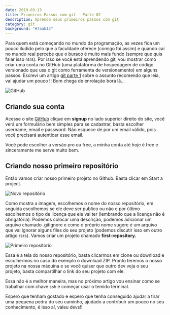 ```yaml
---
date: 2019-03-13
title: Primeiros Passos com git - Parte 02
description: Aprenda seus primeiros passos com git
category: git
background: "#7aab13"
---
```


Para quem está começando no mundo da programação, as vezes fica um pouco iludido pelo que a faculdade oferece (comigo foi assim) e quando caí no mundo real percebe que o buraco é muito mais fundo (sempre que quis falar isso rsrs). Por isso se você está aprendendo git, vou mostrar como criar uma conta no GitHub (uma plataforma de hospedagem de código versionado que usa o git como ferramenta de versionamento) em alguns passos. Escrevi um artigo [git parte 1](https://mayconbalves.com.br/primeiros-passos-com-git-parte01/) sobre o assunto recomendo que leia, vai ajudar um pouco !! Bom chega de enrolação borá lá…

![GitHub](/assets/img/github.jpeg)

## Criando sua conta

Acesse o site [GitHub](https://github.com/) clique em **signup** no lado superior direito do site, você verá um formulário bem simples para se cadastrar, basta escolher username, email e password. Não esquece de por um email válido,
pois você precisará autenticar esse email.

Você pode escolher a versão pro ou free, a minha conta até hoje é free e sinceramente me serve muito bem.

## Criando nosso primeiro repositório

Então vamos criar nosso primeiro projeto no Github. Basta clicar em Start a project.

![Novo repositório](/assets/img/new_repository.png)

Como mostra a imagem, escolhemos o nome do nosso repositório, em seguida escolhemos se ele deve ser publico ou não e por último escolhemos o tipo de licença que ele vai ter (lembrando que a licença não é obrigatória). Podemos colocar uma descrição, podemos adicionar um arquivo chamado .gitignore e como o próprio nome sugere é um arquivo que vai ignorar alguns files do seu projeto (podemos discutir isso em outro artigo rsrs). Vamos criar um projeto chamado **first-repository.**

![Primeiro repositório](/assets/img/first_repository.png)

Essa é a tela do nosso repositório, basta clicarmos em clone ou download e escolhermos no caso do exemplo o download ZIP. Pronto teremos o nosso projeto na nossa máquina e se você quiser que outro dev veja o seu projeto, basta compartilhar o link do seu projeto com ele.

Essa não é a melhor maneira, mas no próximo artigo vou ensinar como se trabalhar com chave `ssh` e começar usar o temido terminal.

Espero que tenham gostado e espero que tenha conseguido ajudar a tirar uma pequena pedra do seu caminho, ajudado a contribuir um pouco no seu conhecimento, é isso aí, valeu devs!!
